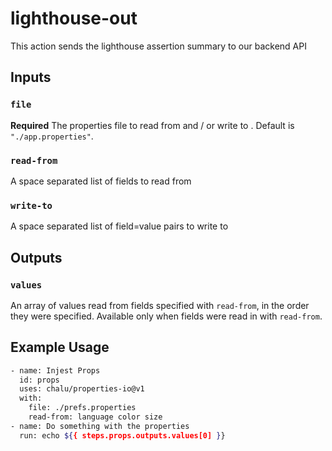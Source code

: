 # lighthouse-out
This action sends the lighthouse assertion summary to our backend API

## Inputs

### `file`

**Required** The properties file to read from and / or write to . Default is `"./app.properties"`.

### `read-from`

A space separated list of fields to read from

### `write-to`

A space separated list of field=value pairs to write to

## Outputs

### `values`
An array of values read from fields specified with `read-from`, in the order they were specified. Available only when fields were read in with `read-from`.

## Example Usage

```bash
- name: Injest Props
  id: props
  uses: chalu/properties-io@v1
  with:
    file: ./prefs.properties
    read-from: language color size
- name: Do something with the properties
  run: echo ${{ steps.props.outputs.values[0] }}
```


